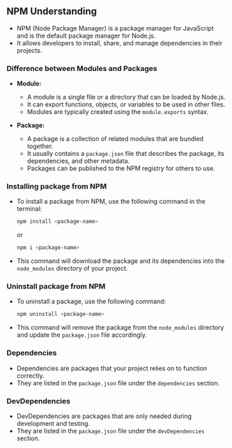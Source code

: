## NPM Understanding

- NPM (Node Package Manager) is a package manager for JavaScript and is the default package manager for Node.js.
- It allows developers to install, share, and manage dependencies in their projects.

### Difference between Modules and Packages

- **Module:**

  - A module is a single file or a directory that can be loaded by Node.js.
  - It can export functions, objects, or variables to be used in other files.
  - Modules are typically created using the `module.exports` syntax.

- **Package:**
  - A package is a collection of related modules that are bundled together.
  - It usually contains a `package.json` file that describes the package, its dependencies, and other metadata.
  - Packages can be published to the NPM registry for others to use.

### Installing package from NPM

- To install a package from NPM, use the following command in the terminal:

  ```bash
  npm install <package-name>
  ```

  or

  ```bash
  npm i <package-name>
  ```

- This command will download the package and its dependencies into the `node_modules` directory of your project.

### Uninstall package from NPM

- To uninstall a package, use the following command:

  ```bash
  npm uninstall <package-name>
  ```

- This command will remove the package from the `node_modules` directory and update the `package.json` file accordingly.

### Dependencies

- Dependencies are packages that your project relies on to function correctly.
- They are listed in the `package.json` file under the `dependencies` section.

### DevDependencies

- DevDependencies are packages that are only needed during development and testing.
- They are listed in the `package.json` file under the `devDependencies` section.
